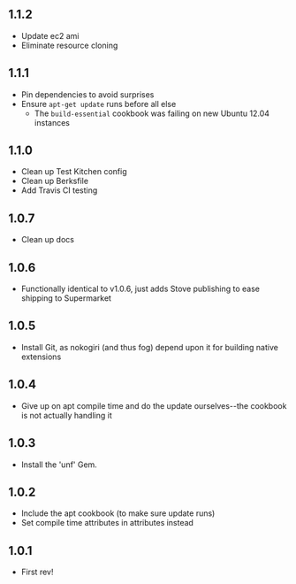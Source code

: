 ## 1.1.2

* Update ec2 ami
* Eliminate resource cloning

## 1.1.1

* Pin dependencies to avoid surprises
* Ensure `apt-get update` runs before all else
    - The `build-essential` cookbook was failing on new Ubuntu 12.04 instances

## 1.1.0

* Clean up Test Kitchen config
* Clean up Berksfile
* Add Travis CI testing

## 1.0.7

* Clean up docs

## 1.0.6

* Functionally identical to v1.0.6, just adds Stove publishing to ease shipping to Supermarket

## 1.0.5

* Install Git, as nokogiri (and thus fog) depend upon it for building native extensions

## 1.0.4

* Give up on apt compile time and do the update ourselves--the cookbook is not actually handling it

## 1.0.3

* Install the 'unf' Gem.

## 1.0.2

* Include the apt cookbook (to make sure update runs)
* Set compile time attributes in attributes instead

## 1.0.1

* First rev!
